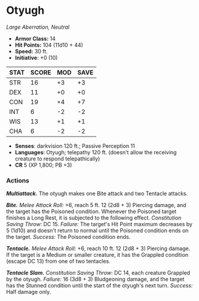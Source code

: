# Otyugh

*Large Aberration, Neutral*

- **Armor Class:** 14
- **Hit Points:** 104 (11d10 + 44)
- **Speed:** 30 ft.
- **Initiative**: +0 (10)

|STAT|SCORE|MOD|SAVE|
| --- | --- | --- | ---- |
| STR | 16 | +3 | +3 |
| DEX | 11 | +0 | +0 |
| CON | 19 | +4 | +7 |
| INT | 6 | -2 | -2 |
| WIS | 13 | +1 | +1 |
| CHA | 6 | -2 | -2 |

- **Senses**: darkvision 120 ft.; Passive Perception 11
- **Languages**: Otyugh; telepathy 120 ft. (doesn't allow the receiving creature to respond telepathically)
- **CR** 5 (XP 1,800; PB +3)

### Actions

***Multiattack.*** The otyugh makes one Bite attack and two Tentacle attacks.

***Bite.*** *Melee Attack Roll:* +6, reach 5 ft. 12 (2d8 + 3) Piercing damage, and the target has the Poisoned condition. Whenever the Poisoned target finishes a Long Rest, it is subjected to the following effect. *Constitution Saving Throw*: DC 15. *Failure:*  The target's Hit Point maximum decreases by 5 (1d10) and doesn't return to normal until the Poisoned condition ends on the target. *Success:*  The Poisoned condition ends.

***Tentacle.*** *Melee Attack Roll:* +6, reach 10 ft. 12 (2d8 + 3) Piercing damage. If the target is a Medium or smaller creature, it has the Grappled condition (escape DC 13) from one of two tentacles.

***Tentacle Slam.*** *Constitution Saving Throw*: DC 14, each creature Grappled by the otyugh. *Failure:*  16 (3d8 + 3) Bludgeoning damage, and the target has the Stunned condition until the start of the otyugh's next turn. *Success:*  Half damage only.
